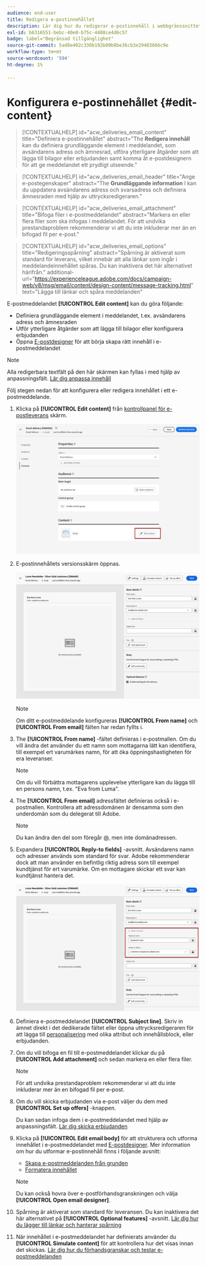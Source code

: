 ```yaml
---
audience: end-user
title: Redigera e-postinnehållet
description: Lär dig hur du redigerar e-postinnehåll i webbgränssnittet för Campaign
exl-id: b6316551-bebc-40e0-b75c-4408ce4d6c57
badge: label="Begränsad tillgänglighet"
source-git-commit: 5ad8e402c330b192b00b8be36cb3e29403666c9e
workflow-type: tm+mt
source-wordcount: '594'
ht-degree: 1%

---
```


# Konfigurera e-postinnehållet {#edit-content}

>[!CONTEXTUALHELP]
>id="acw_deliveries_email_content"
>title="Definiera e-postinnehållet"
>abstract="The **Redigera innehåll** kan du definiera grundläggande element i meddelandet, som avsändarens adress och ämnesrad, utföra ytterligare åtgärder som att lägga till bilagor eller erbjudanden samt komma åt e-postdesignern för att ge meddelandet ett prydligt utseende."

>[!CONTEXTUALHELP]
>id="acw_deliveries_email_header"
>title="Ange e-postegenskaper"
>abstract="The **Grundläggande information** I kan du uppdatera avsändarens adress och svarsadress och definiera ämnesraden med hjälp av uttrycksredigeraren."

>[!CONTEXTUALHELP]
>id="acw_deliveries_email_attachment"
>title="Bifoga filer i e-postmeddelandet"
>abstract="Markera en eller flera filer som ska infogas i meddelandet. För att undvika prestandaproblem rekommenderar vi att du inte inkluderar mer än en bifogad fil per e-post."

>[!CONTEXTUALHELP]
>id="acw_deliveries_email_options"
>title="Redigeringsspårning"
>abstract="Spårning är aktiverat som standard för leverans, vilket innebär att alla länkar som ingår i meddelandeinnehållet spåras. Du kan inaktivera det här alternativet härifrån."
>additional-url="https://experienceleague.adobe.com/docs/campaign-web/v8/msg/email/content/design-content/message-tracking.html" text="Lägga till länkar och spåra meddelanden"

E-postmeddelandet **[!UICONTROL Edit content]** kan du göra följande:

* Definiera grundläggande element i meddelandet, t.ex. avsändarens adress och ämnesraden
* Utför ytterligare åtgärder som att lägga till bilagor eller konfigurera erbjudanden
* Öppna [E-postdesigner](get-started-email-designer.md#start-authoring) för att börja skapa rätt innehåll i e-postmeddelandet

>[!NOTE]
>
>Alla redigerbara textfält på den här skärmen kan fyllas i med hjälp av anpassningsfält. [Lär dig anpassa innehåll](../personalization/personalize.md)

Följ stegen nedan för att konfigurera eller redigera innehållet i ett e-postmeddelande.

1. Klicka på **[!UICONTROL Edit content]** från [kontrollpanel för e-postleverans](../email/create-email.md) skärm.

   ![](assets/email-edit-content-button.png)

1. E-postinnehållets versionsskärm öppnas.

   ![](assets/email-edit-content-dashboard.png)

   >[!NOTE]
   >
   >Om ditt e-postmeddelande konfigureras **[!UICONTROL From name]** och **[!UICONTROL From email]** fälten har redan fyllts i.

1. The **[!UICONTROL From name]** -fältet definieras i e-postmallen. Om du vill ändra det använder du ett namn som mottagarna lätt kan identifiera, till exempel ert varumärkes namn, för att öka öppningshastigheten för era leveranser.

   >[!NOTE]
   >
   >Om du vill förbättra mottagarens upplevelse ytterligare kan du lägga till en persons namn, t.ex. &quot;Eva from Luma&quot;.

1. The **[!UICONTROL From email]** adressfältet definieras också i e-postmallen. Kontrollera att adressdomänen är densamma som den underdomän som du delegerat till Adobe.

   >[!NOTE]
   >
   >Du kan ändra den del som föregår @, men inte domänadressen.

1. Expandera **[!UICONTROL Reply-to fields]** -avsnitt. Avsändarens namn och adresser används som standard för svar. Adobe rekommenderar dock att man använder en befintlig riktig adress som till exempel kundtjänst för ert varumärke. Om en mottagare skickar ett svar kan kundtjänst hantera det.

   ![](assets/email-edit-content-reply-to.png)

1. Definiera e-postmeddelandet **[!UICONTROL Subject line]**. Skriv in ämnet direkt i det dedikerade fältet eller öppna uttrycksredigeraren för att lägga till [personalisering](../personalization/personalize.md) med olika attribut och innehållsblock, eller erbjudanden.

1. Om du vill bifoga en fil till e-postmeddelandet klickar du på **[!UICONTROL Add attachment]** och sedan markera en eller flera filer.

   >[!NOTE]
   >
   >    För att undvika prestandaproblem rekommenderar vi att du inte inkluderar mer än en bifogad fil per e-post.

   <!--limitation on size + number of files?-->

1. Om du vill skicka erbjudanden via e-post väljer du dem med **[!UICONTROL Set up offers]** -knappen.

   Du kan sedan infoga dem i e-postmeddelandet med hjälp av anpassningsfält. [Lär dig skicka erbjudanden](../msg/offers.md)

1. Klicka på **[!UICONTROL Edit email body]** för att strukturera och utforma innehållet i e-postmeddelandet med [E-postdesigner](get-started-email-designer.md#start-authoring). Mer information om hur du utformar e-postinnehåll finns i följande avsnitt:

   * [Skapa e-postmeddelanden från grunden](create-email-content.md)
   * [Formatera innehållet](get-started-email-style.md)

   >[!NOTE]
   >
   >Du kan också hovra över e-postförhandsgranskningen och välja **[!UICONTROL Open email designer]**.

1. Spårning är aktiverat som standard för leveransen. Du kan inaktivera det här alternativet på **[!UICONTROL Optional features]** -avsnitt. [Lär dig hur du lägger till länkar och hanterar spårning](message-tracking.md)

1. När innehållet i e-postmeddelandet har definierats använder du **[!UICONTROL Simulate content]** för att kontrollera hur det visas innan det skickas. [Lär dig hur du förhandsgranskar och testar e-postmeddelanden](../preview-test/preview-test.md)

